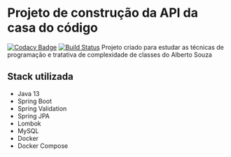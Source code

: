 # Projeto de construção da API da casa do código
[![Codacy Badge](https://api.codacy.com/project/badge/Grade/e1207dfa12fb4e6aaac6adb000de1ad7)](https://app.codacy.com/manual/viniciusufop/vfs-api-cdc?utm_source=github.com&utm_medium=referral&utm_content=viniciusufop/vfs-api-cdc&utm_campaign=Badge_Grade_Dashboard)
[![Build Status](https://travis-ci.com/viniciusufop/vfs-api-cdc.svg?branch=master)](https://travis-ci.com/github/viniciusufop/vfs-api-cdc) 
Projeto criado para estudar as técnicas de programação e tratativa de complexidade de classes do Alberto Souza

## Stack utilizada
 * Java 13
 * Spring Boot
 * Spring Validation
 * Spring JPA
 * Lombok
 * MySQL
 * Docker
 * Docker Compose
 
